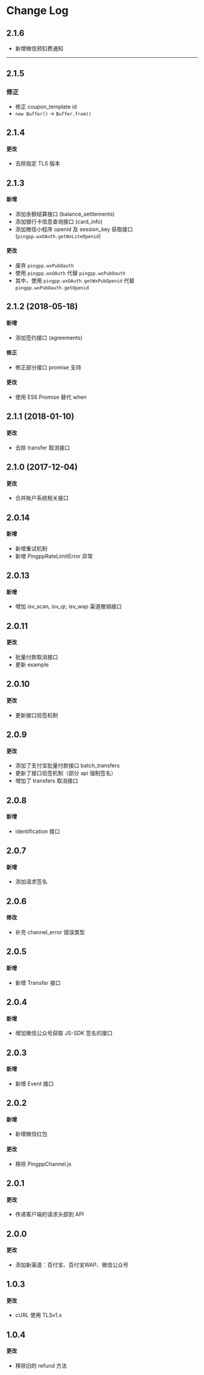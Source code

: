 # Change Log

## 2.1.6

- 新增微信预扣费通知

---

## 2.1.5

### 修正

- 修正 coupon_template id
- `new Buffer()` -> `Buffer.from()`

## 2.1.4

#### 更改

- 去除指定 TLS 版本

## 2.1.3
#### 新增
- 添加余额结算接口 (balance_settlements)
- 添加银行卡信息查询接口 (card_info)
- 添加微信小程序 openid 及 session_key 获取接口 (`pingpp.wxOAuth.getWxLiteOpenid`)

#### 更改
- 废弃 `pingpp.wxPubOauth`
- 使用 `pingpp.wxOAuth` 代替 `pingpp.wxPubOauth`
- 其中，使用 `pingpp.wxOAuth.getWxPubOpenid` 代替 `pingpp.wxPubOauth.getOpenid`

## 2.1.2 (2018-05-18)
#### 新增
- 添加签约接口 (agreements)

#### 修正
- 修正部分接口 promise 支持

#### 更改
- 使用 ES6 Promise 替代 when

## 2.1.1 (2018-01-10)
#### 更改
- 去除 transfer 取消接口

## 2.1.0 (2017-12-04)
#### 更改
- 合并账户系统相关接口

## 2.0.14
#### 新增
- 新增重试机制
- 新增 PingppRateLimitError 异常

## 2.0.13
#### 新增
- 增加 isv_scan, isv_qr, isv_wap 渠道撤销接口

## 2.0.11
#### 更改
- 批量付款取消接口
- 更新 example

## 2.0.10
#### 更改
- 更新接口验签机制

## 2.0.9
#### 更改
  - 添加了支付宝批量付款接口 batch_transfers
  - 更新了接口验签机制（部分 api 强制签名）
  - 增加了 transfers 取消接口

## 2.0.8
#### 新增
- identification 接口

## 2.0.7
#### 新增
- 添加请求签名

## 2.0.6
#### 修改
- 补充 channel_error 错误类型

## 2.0.5
#### 新增
- 新增 Transfer 接口

## 2.0.4
#### 新增
- 增加微信公众号获取 JS-SDK 签名的接口

## 2.0.3
#### 新增
- 新增 Event 接口

## 2.0.2
#### 新增
- 新增微信红包
#### 更改
- 移除 PingppChannel.js

## 2.0.1
#### 更改
- 传递客户端的请求头部到 API

## 2.0.0
#### 更改
- 添加新渠道：百付宝、百付宝WAP、微信公众号

## 1.0.3
#### 更改
- cURL 使用 TLSv1.x

## 1.0.4
#### 更改
- 移除旧的 refund 方法
